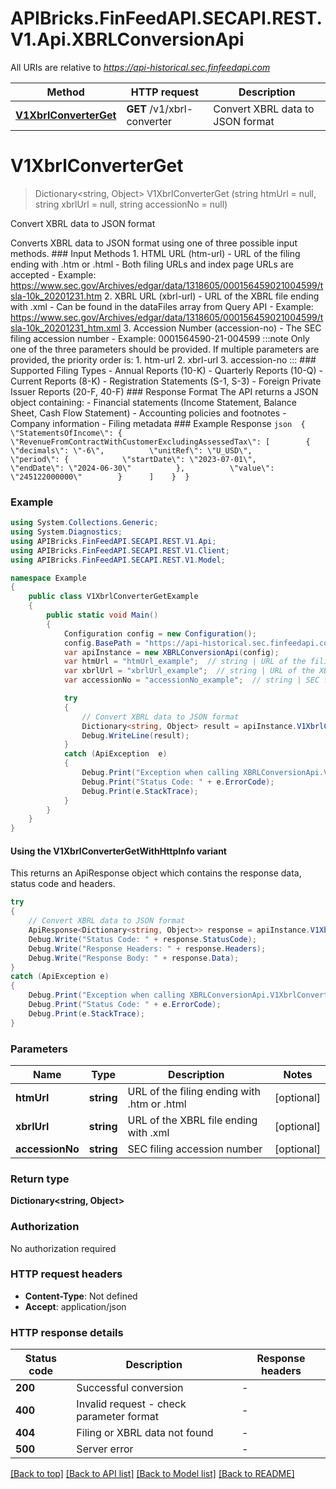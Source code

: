 # APIBricks.FinFeedAPI.SECAPI.REST.V1.Api.XBRLConversionApi

All URIs are relative to *https://api-historical.sec.finfeedapi.com*

| Method | HTTP request | Description |
|--------|--------------|-------------|
| [**V1XbrlConverterGet**](XBRLConversionApi.md#v1xbrlconverterget) | **GET** /v1/xbrl-converter | Convert XBRL data to JSON format |

<a id="v1xbrlconverterget"></a>
# **V1XbrlConverterGet**
> Dictionary&lt;string, Object&gt; V1XbrlConverterGet (string htmUrl = null, string xbrlUrl = null, string accessionNo = null)

Convert XBRL data to JSON format

Converts XBRL data to JSON format using one of three possible input methods.    ### Input Methods    1. HTML URL (htm-url)     - URL of the filing ending with .htm or .html     - Both filing URLs and index page URLs are accepted     - Example: https://www.sec.gov/Archives/edgar/data/1318605/000156459021004599/tsla-10k_20201231.htm    2. XBRL URL (xbrl-url)     - URL of the XBRL file ending with .xml     - Can be found in the dataFiles array from Query API     - Example: https://www.sec.gov/Archives/edgar/data/1318605/000156459021004599/tsla-10k_20201231_htm.xml    3. Accession Number (accession-no)     - The SEC filing accession number     - Example: 0001564590-21-004599    :::note  Only one of the three parameters should be provided. If multiple parameters are provided, the priority order is:  1. htm-url  2. xbrl-url  3. accession-no  :::    ### Supported Filing Types    - Annual Reports (10-K)  - Quarterly Reports (10-Q)  - Current Reports (8-K)  - Registration Statements (S-1, S-3)  - Foreign Private Issuer Reports (20-F, 40-F)    ### Response Format    The API returns a JSON object containing:  - Financial statements (Income Statement, Balance Sheet, Cash Flow Statement)  - Accounting policies and footnotes  - Company information  - Filing metadata    ### Example Response  ```json  {    \"StatementsOfIncome\": {      \"RevenueFromContractWithCustomerExcludingAssessedTax\": [        {          \"decimals\": \"-6\",          \"unitRef\": \"U_USD\",          \"period\": {            \"startDate\": \"2023-07-01\",            \"endDate\": \"2024-06-30\"          },          \"value\": \"245122000000\"        }      ]    }  }  ```

### Example
```csharp
using System.Collections.Generic;
using System.Diagnostics;
using APIBricks.FinFeedAPI.SECAPI.REST.V1.Api;
using APIBricks.FinFeedAPI.SECAPI.REST.V1.Client;
using APIBricks.FinFeedAPI.SECAPI.REST.V1.Model;

namespace Example
{
    public class V1XbrlConverterGetExample
    {
        public static void Main()
        {
            Configuration config = new Configuration();
            config.BasePath = "https://api-historical.sec.finfeedapi.com";
            var apiInstance = new XBRLConversionApi(config);
            var htmUrl = "htmUrl_example";  // string | URL of the filing ending with .htm or .html (optional) 
            var xbrlUrl = "xbrlUrl_example";  // string | URL of the XBRL file ending with .xml (optional) 
            var accessionNo = "accessionNo_example";  // string | SEC filing accession number (optional) 

            try
            {
                // Convert XBRL data to JSON format
                Dictionary<string, Object> result = apiInstance.V1XbrlConverterGet(htmUrl, xbrlUrl, accessionNo);
                Debug.WriteLine(result);
            }
            catch (ApiException  e)
            {
                Debug.Print("Exception when calling XBRLConversionApi.V1XbrlConverterGet: " + e.Message);
                Debug.Print("Status Code: " + e.ErrorCode);
                Debug.Print(e.StackTrace);
            }
        }
    }
}
```

#### Using the V1XbrlConverterGetWithHttpInfo variant
This returns an ApiResponse object which contains the response data, status code and headers.

```csharp
try
{
    // Convert XBRL data to JSON format
    ApiResponse<Dictionary<string, Object>> response = apiInstance.V1XbrlConverterGetWithHttpInfo(htmUrl, xbrlUrl, accessionNo);
    Debug.Write("Status Code: " + response.StatusCode);
    Debug.Write("Response Headers: " + response.Headers);
    Debug.Write("Response Body: " + response.Data);
}
catch (ApiException e)
{
    Debug.Print("Exception when calling XBRLConversionApi.V1XbrlConverterGetWithHttpInfo: " + e.Message);
    Debug.Print("Status Code: " + e.ErrorCode);
    Debug.Print(e.StackTrace);
}
```

### Parameters

| Name | Type | Description | Notes |
|------|------|-------------|-------|
| **htmUrl** | **string** | URL of the filing ending with .htm or .html | [optional]  |
| **xbrlUrl** | **string** | URL of the XBRL file ending with .xml | [optional]  |
| **accessionNo** | **string** | SEC filing accession number | [optional]  |

### Return type

**Dictionary<string, Object>**

### Authorization

No authorization required

### HTTP request headers

 - **Content-Type**: Not defined
 - **Accept**: application/json


### HTTP response details
| Status code | Description | Response headers |
|-------------|-------------|------------------|
| **200** | Successful conversion |  -  |
| **400** | Invalid request - check parameter format |  -  |
| **404** | Filing or XBRL data not found |  -  |
| **500** | Server error |  -  |

[[Back to top]](#) [[Back to API list]](../../README.md#documentation-for-api-endpoints) [[Back to Model list]](../../README.md#documentation-for-models) [[Back to README]](../../README.md)

